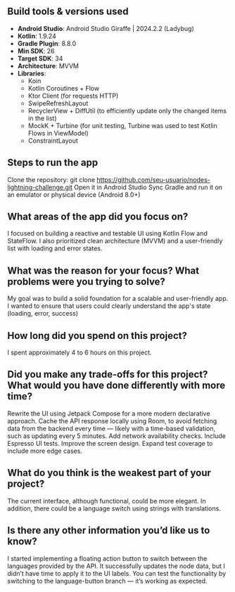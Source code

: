 ## Build tools & versions used
- **Android Studio**: Android Studio Giraffe | 2024.2.2 (Ladybug)
- **Kotlin**: 1.9.24
- **Gradle Plugin**: 8.8.0
- **Min SDK**: 26
- **Target SDK**: 34
- **Architecture**: MVVM
- **Libraries**:
    - Koin
    - Kotlin Coroutines + Flow
    - Ktor Client (for requests HTTP)
    - SwipeRefreshLayout
    - RecyclerView + DiffUtil (to efficiently update only the changed items in the list)
    - MockK + Turbine (for unit testing, Turbine was used to test Kotlin Flows in ViewModel)
    - ConstraintLayout

## Steps to run the app
Clone the repository:
git clone https://github.com/seu-usuario/nodes-lightning-challenge.git
Open it in Android Studio
Sync Gradle and run it on an emulator or physical device (Android 8.0+)

## What areas of the app did you focus on?
I focused on building a reactive and testable UI using Kotlin Flow and StateFlow.
I also prioritized clean architecture (MVVM) and a user-friendly list with loading and error states.

## What was the reason for your focus? What problems were you trying to solve?
My goal was to build a solid foundation for a scalable and user-friendly app.
I wanted to ensure that users could clearly understand the app's state (loading, error, success)

## How long did you spend on this project?
I spent approximately 4 to 6 hours on this project.

## Did you make any trade-offs for this project? What would you have done differently with more time?
Rewrite the UI using Jetpack Compose for a more modern declarative approach.
Cache the API response locally using Room, to avoid fetching data from the backend every time — likely with a time-based validation, such as updating every 5 minutes.
Add network availability checks.
Include Espresso UI tests.
Improve the screen design.
Expand test coverage to include more edge cases.

## What do you think is the weakest part of your project?
The current interface, although functional, could be more elegant. 
In addition, there could be a language switch using strings with translations.

## Is there any other information you’d like us to know?
I started implementing a floating action button to switch between the languages provided by the API. 
It successfully updates the node data, but I didn’t have time to apply it to the UI labels.
You can test the functionality by switching to the language-button branch — it’s working as expected.
